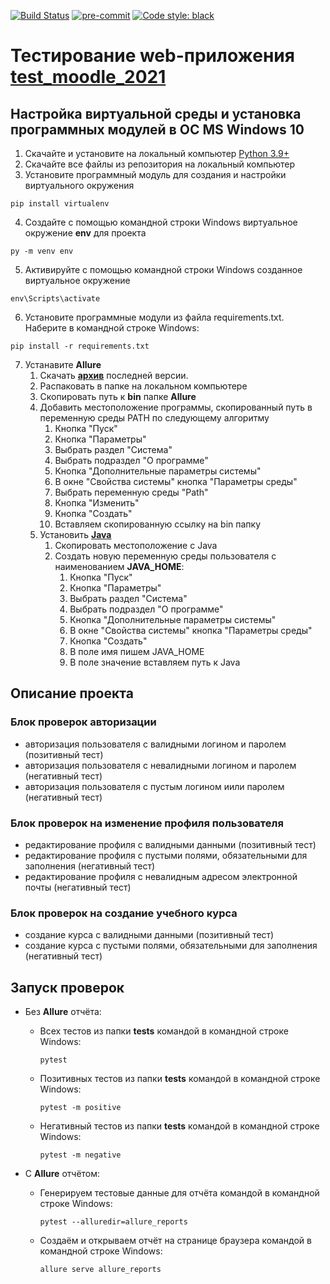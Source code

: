 [![Build Status](https://app.travis-ci.com/and-buk/ui-moodle-test.svg?branch=main)](https://app.travis-ci.com/and-buk/ui-moodle-test)
[![pre-commit](https://img.shields.io/badge/pre--commit-enabled-brightgreen?logo=pre-commit&logoColor=white)](https://github.com/pre-commit/pre-commit)
[![Code style: black](https://img.shields.io/badge/code%20style-black-000000.svg)](https://github.com/psf/black)

# Тестирование web-приложения [test_moodle_2021](https://qacoursemoodle.innopolis.university/)

## Настройка виртуальной среды и установка программных модулей в OC MS Windows 10

1. Скачайте и установите на локальный компьютер [Python 3.9+](https://www.python.org/)
2. Скачайте все файлы из репозитория на локальный компьютер
3. Установите программный модуль для создания и настройки виртуального окружения
```
pip install virtualenv
```
4. Создайте с помощью командной строки Windows виртуальное окружение **env** для проекта
```
py -m venv env
```
5. Активируйте с помощью командной строки Windows созданное виртуальное окружение
```
env\Scripts\activate
```
6. Установите программные модули из файла requirements.txt. Наберите в командной строке Windows:
```
pip install -r requirements.txt
```
7. Устанавите **Allure**
   1. Скачать [**архив**](https://repo.maven.apache.org/maven2/io/qameta/allure/allure-commandline/) последней версии.
   2. Распаковать в папке на локальном компьютере
   3. Скопировать путь к **bin** папке **Allure**
   4. Добавить местоположение программы, скопированный путь в переменную среды PATH по следующему алгоритму
      1. Кнопка "Пуск"
      2. Кнопка "Параметры"
      3. Выбрать раздел "Система"
      4. Выбрать подраздел "О программе"
      5. Кнопка "Дополнительные параметры системы"
      6. В окне "Свойства системы" кнопка "Параметры среды"
      7. Выбрать переменную среды "Path"
      8. Кнопка "Изменить"
      9. Кнопка "Создать"
      10. Вставляем скопированную ссылку на bin папку
   5. Установить [**Java**](https://www.java.com/ru/download/help/windows_manual_download.html)
      1. Скопировать местоположение с Java
      2. Создать новую переменную среды пользователя с наименованием **JAVA_HOME**:
         1. Кнопка "Пуск"
         2. Кнопка "Параметры"
         3. Выбрать раздел "Система"
         4. Выбрать подраздел "О программе"
         5. Кнопка "Дополнительные параметры системы"
         6. В окне "Свойства системы" кнопка "Параметры среды"
         7. Кнопка "Создать"
         8. В поле имя пишем JAVA_HOME
         9. В поле значение вставляем путь к Java

## Описание проекта

### Блок проверок авторизации
- авторизация пользователя с валидными логином и паролем (позитивный тест)
- авторизация пользователя с невалидными логином и паролем (негативный тест)
- авторизация пользователя с пустым логином иили паролем (негативный тест)

### Блок проверок на изменение профиля пользователя
- редактирование профиля с валидными данными (позитивный тест)
- редактирование профиля с пустыми полями, обязательными для заполнения (негативный тест)
- редактирование профиля с невалидным адресом электронной почты (негативный тест)

### Блок проверок на создание учебного курса
- создание курса с валидными данными (позитивный тест)
- создание курса с пустыми полями, обязательными для заполнения (негативный тест)

## Запуск проверок

- Без **Allure** отчёта:
  - Всех тестов из папки **tests** командой в командной строке Windows:
    ```
    pytest
    ```
  - Позитивных тестов из папки **tests** командой в командной строке Windows:
    ```
    pytest -m positive
    ```
  - Негативный тестов из папки **tests** командой в командной строке Windows:
    ```
    pytest -m negative
    ```

- C **Allure** отчётом:
  - Генерируем тестовые данные для отчёта командой в командной строке Windows:
    ```
    pytest --alluredir=allure_reports
    ```
  - Создаём и открываем отчёт на странице браузера командой в командной строке Windows:
    ```
    allure serve allure_reports
    ```
